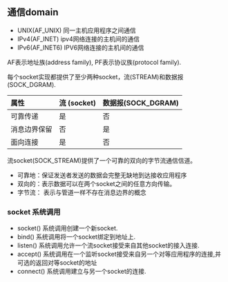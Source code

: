 


## 通信domain

* UNIX(AF_UNIX) 同一主机应用程序之间通信
* IPv4(AF_INET) ipv4网络连接的主机间的通信
* IPv6(AF_INET6) IPV6网络连接的主机间的通信

AF表示地址族(address family), PF表示协议族(protocol family).

每个socket实现都提供了至少两种socket，流(STREAM)和数据报(SOCK_DGRAM).

| 属性 |流 (socket) | 数据报(SOCK_DGRAM) |
| :---  | :---| :---- |
| 可靠传递 | 是 | 否 |
| 消息边界保留 | 否 | 是 |
| 面向连接 | 是 | 否 |

流socket(SOCK_STREAM)提供了一个可靠的双向的字节流通信信道。

* 可靠地：保证发送者发送的数据会完整无缺地到达接收应用程序
* 双向的：表示数据可以在两个socket之间的任意方向传输。
* 字节流： 表示与管道一样不存在消息边界的概念

### socket 系统调用

* socket() 系统调用创建一个新socket.
* bind() 系统调用将一个socket绑定到地址上.
* listen() 系统调用允许一个流socket接受来自其他socket的接入连接.
* accept() 系统调用在一个监听socket接受来自另一个对等应用程序的连接,并可选的返回对等socket的地址
* connect() 系统调用建立与另一个socket的连接.


